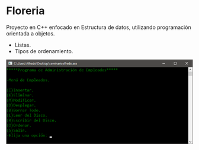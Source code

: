# Floreria
Proyecto en C++ enfocado en Estructura de datos, utilizando programación orientada a objetos.
- Listas.
- Tipos de ordenamiento.

![Vista](https://github.com/AlfredoCU/Floreria/blob/master/Img/1.png)
